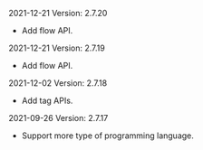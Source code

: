 2021-12-21 Version: 2.7.20
- Add flow API.

2021-12-21 Version: 2.7.19
- Add flow API.

2021-12-02 Version: 2.7.18
- Add tag APIs.

2021-09-26 Version: 2.7.17
- Support more type of programming language.

